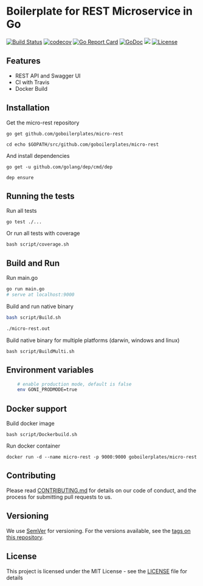 # Boilerplate for REST Microservice in Go
[![Build Status](https://travis-ci.org/goboilerplates/micro-rest.svg?branch=master)](https://travis-ci.org/goboilerplates/micro-rest)
[![codecov](https://codecov.io/gh/goboilerplates/micro-rest/branch/master/graph/badge.svg)](https://codecov.io/gh/goboilerplates/micro-rest)
[![Go Report Card](https://goreportcard.com/badge/github.com/goboilerplates/micro-rest)](https://goreportcard.com/report/github.com/goboilerplates/micro-rest)
[![GoDoc](https://godoc.org/github.com/goboilerplates/micro-rest?status.svg)](https://godoc.org/github.com/goboilerplates/micro-rest)
[![](https://images.microbadger.com/badges/image/goboilerplates/micro-rest.svg)](https://microbadger.com/images/goboilerplates/micro-rest)
[![License](https://img.shields.io/badge/license-MIT-blue.svg)](https://github.com/goboilerplates/micro-rest/blob/master/LICENSE)

## Features
- REST API and Swagger UI
- CI with Travis
- Docker Build

## Installation

Get the micro-rest repository

```
go get github.com/goboilerplates/micro-rest

cd echo $GOPATH/src/github.com/goboilerplates/micro-rest
```

And install dependencies

```
go get -u github.com/golang/dep/cmd/dep

dep ensure
```

## Running the tests

Run all tests

```
go test ./...
```

Or run all tests with coverage

```
bash script/coverage.sh
```

## Build and Run

Run main.go
``` bash
go run main.go
# serve at localhost:9000
```

Build and run native binary

``` bash
bash script/Build.sh

./micro-rest.out
```
Build native binary for multiple platforms (darwin, windows and linux)

```
bash script/BuildMulti.sh
```

## Environment variables

```bash
    # enable production mode, default is false
    env GONI_PRODMODE=true
```
## Docker support 

Build docker image

```
bash script/Dockerbuild.sh
```

Run docker container

```
docker run -d --name micro-rest -p 9000:9000 goboilerplates/micro-rest
```
## Contributing

Please read [CONTRIBUTING.md](CONTRIBUTING.md) for details on our code of conduct, and the process for submitting pull requests to us.

## Versioning

We use [SemVer](http://semver.org/) for versioning. For the versions available, see the [tags on this repository](https://github.com/goboilerplates/micro-rest/tags). 

## License

This project is licensed under the MIT License - see the [LICENSE](LICENSE) file for details

